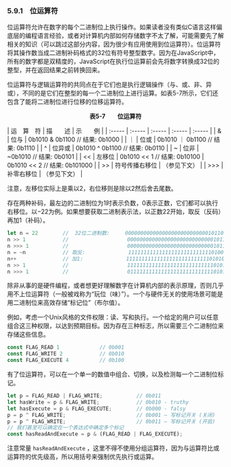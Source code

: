 ### 5.9.1　位运算符

位运算符允许在数字的每个二进制位上执行操作。如果读者没有类似C语言这样偏底层的编程语言经验，或者对计算机内部如何存储数字不太了解，可能需要先了解相关的知识（可以跳过这部分内容，因为很少有应用使用到位运算符）。位运算符将其操作数当成二进制补码格式的32位有符号整型数字。因为在JavaScript中，所有的数字都是双精度的，JavaScript在执行位运算前会先将数字转换成32位的整型，并在返回结果之前转换回来。

位运算符与逻辑运算符的共同点在于它们也是执行逻辑操作（与、或、非、异或），不同的是它们在整型的每一个二进制位上进行运算。如表5-7所示，它们还包含了能将二进制位进行位移的位移运算符。

<center class="my_markdown"><b class="my_markdown">表5-7　　位运算符</b></center>

| 运　算　符 | 描　　述 | 示　　例 |
| :-----  | :-----  | :-----  | :-----  | :-----  |
| & | 位与 | 0b1010 & 0b1100 // 结果: 0b1000 |
| ｜ | 位或 | 0b1010 ｜ 0b1100 // 结果: 0b1110 |
| ^ | 位异或 | 0b1010 ^ 0b1100 // 结果: 0b0110 |
| ~ | 位非 | ~0b1010 // 结果: 0b0101 |
| << | 左移位 | 0b1010 << 1 // 结果: 0b10100 | 0b1010 << 2 // 结果: 0b101000 |
| >> | 符号传播右移位 | （参见下文） |
| >>> | 补零右移位 | （参见下文） |

注意，左移位实际上是乘以2，右位移则是除以2然后舍去尾数。

存在两种补码，最左边的二进制位为1时表示负数，0表示正数，它们都可以执行右移位。以−22为例。如果想要获取二进制表示法，以正数22开始，取反（反码）再加1（补码）。

```javascript
let n = 22        //  32位二进制数:     00000000000000000000000000010110
n >> 1            //                   00000000000000000000000000001011
n >>> 1           //                   00000000000000000000000000001011
n = ~n            // 取反:              11111111111111111111111111101001
n++               // 加1:              11111111111111111111111111101010
n >> 1            //                   11111111111111111111111111110101
n >>> 1           //                   01111111111111111111111111110101
```

除非从事的是硬件编程，或者想更好理解数字在计算机内部的表示原理，否则几乎用不上位运算符（一般被戏称为“玩位（味）”）。一个与硬件无关的使用场景可能是用二进制位来高效存储“标记位”（布尔值）。

例如，考虑一个Unix风格的文件权限：读、写和执行。一个给定的用户可以任意组合这三种权限，以达到预期目标。因为存在三种标志，所以需要三个二进制位来存储这些信息。

```javascript
const FLAG_READ 1             // 0b001
const FLAG_WRITE 2            // 0b010
const FLAG_EXECUTE 4          // 0b100
```

有了位运算符，可以在一个单一的数值中组合、切换，以及检测每一个二进制位标记。

```javascript
let p = FLAG_READ | FLAG_WRITE;           // 0b011
let hasWrite = p & FLAG_WRITE;            // 0b010 - truthy
let hasExecute = p & FLAG_EXECUTE;        // 0b000 - falsy
p = p ^ FLAG_WRITE;                       // 0b001 – 写标记开关 (关闭)
p = p ^ FLAG_WRITE;                       // 0b011 – 写标记开关 (开启)
// 我们甚至可以确定在一个表达式中确定多个标记
const hasReadAndExecute = p & (FLAG_READ | FLAG_EXECUTE);
```

注意常量 `hasReadAndExecute` ，这里不得不使用分组运算符，因为与运算符比或运算符的优先级高，所以用括号来强制优先执行或运算。

